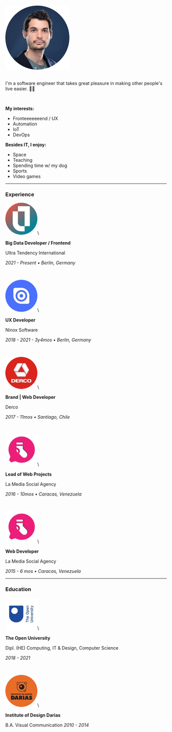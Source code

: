 [category]: <> (general)
[date]: <> (2022/05/22)
[title]: <> (About me)
[color]: <> (blue)

![Daniel Ratmiroff](https://raw.githubusercontent.com/Danielratmiroff/myblog/master/images/daniel.png)\
&nbsp;

I'm a software engineer that takes great pleasure in making other people's live easier. 👋🤖

&nbsp;

**My interests:**

- Fronteeeeeeend / UX
- Automation
- IoT
- DevOps

**Besides IT, I enjoy:**

- Space
- Teaching
- Spending time w/ my dog
- Sports
- Video games

---

### Experience

![Ultra Tendency logo](https://raw.githubusercontent.com/Danielratmiroff/myblog/master/images/ut.png)\

**Big Data Developer / Frontend**
&nbsp;

Ultra Tendency International

_2021 - Present • Berlin, Germany_

&nbsp;

![Ninox Software logo](https://raw.githubusercontent.com/Danielratmiroff/myblog/master/images/ninox.png)\

**UX Developer**
&nbsp;

Ninox Software

_2018 - 2021 - 3y4mos • Berlin, Germany_

&nbsp;

![Derco logo](https://raw.githubusercontent.com/Danielratmiroff/myblog/master/images/derco.png)\

**Brand | Web Developer**

Derco

_2017 - 11mos • Santiago, Chile_

&nbsp;

![La Media Social logo](https://raw.githubusercontent.com/Danielratmiroff/myblog/master/images/lamedia.png)\

**Lead of Web Projects**

La Media Social Agency

_2016 - 10mos • Caracas, Venezuela_

&nbsp;

![La Media Social logo](https://raw.githubusercontent.com/Danielratmiroff/myblog/master/images/lamedia.png)\

**Web Developer**
&nbsp;

La Media Social Agency

_2015 - 6 mos • Caracas, Venezuela_

---

### Education

![The Open University logo](https://raw.githubusercontent.com/Danielratmiroff/myblog/master/images/ou.png)\

**The Open University**

Dipl. (HE) Computing, IT & Design, Computer Science

_2018 - 2021_

&nbsp;

![Instituto de Diseño Darias logo](https://raw.githubusercontent.com/Danielratmiroff/myblog/master/images/darias.png)\

**Institute of Design Darias**

B.A. Visual Communication
_2010 - 2014_
